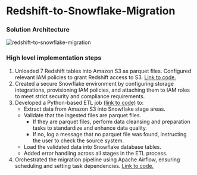# Redshift-to-Snowflake-Migration

### Solution Architecture
![redshift-to-snowflake-migration](https://github.com/user-attachments/assets/b6dcf64d-c14b-4a57-8dd5-872f86209ebf)

### High level implementation steps
1. Unloaded 7 Redshift tables into Amazon S3 as parquet files. Configured relevant IAM policies to grant Redshift access to S3. [Link to code.](https://github.com/johnuzoma/Redshift-to-Snowflake-Migration/blob/main/unload_tables_to_s3.sql)
2. Created a secure Snowflake environment by configuring storage integrations, provisioning IAM policies, and attaching them to IAM roles to meet strict security and compliance requirements.
3. Developed a Python-based ETL job [(link to code)](https://github.com/johnuzoma/Redshift-to-Snowflake-Migration/blob/main/ETL_JOB.sql) to:
    - Extract data from Amazon S3 into Snowflake stage areas.
    - Validate that the ingested files are parquet files.
      - If they are parquet files, perform data cleansing and preparation tasks to standardize and enhance data quality.
      - If no, log a message that no parquet file was found, instructing the user to check the source system.
    - Load the validated data into Snowflake database tables.
    - Added error handling across all stages in the ETL process.
4. Orchestrated the migration pipeline using Apache Airflow, ensuring scheduling and setting task dependencies. [Link to code.](https://github.com/johnuzoma/Redshift-to-Snowflake-Migration/blob/main/dags/redshift_to_snowflake.py)
